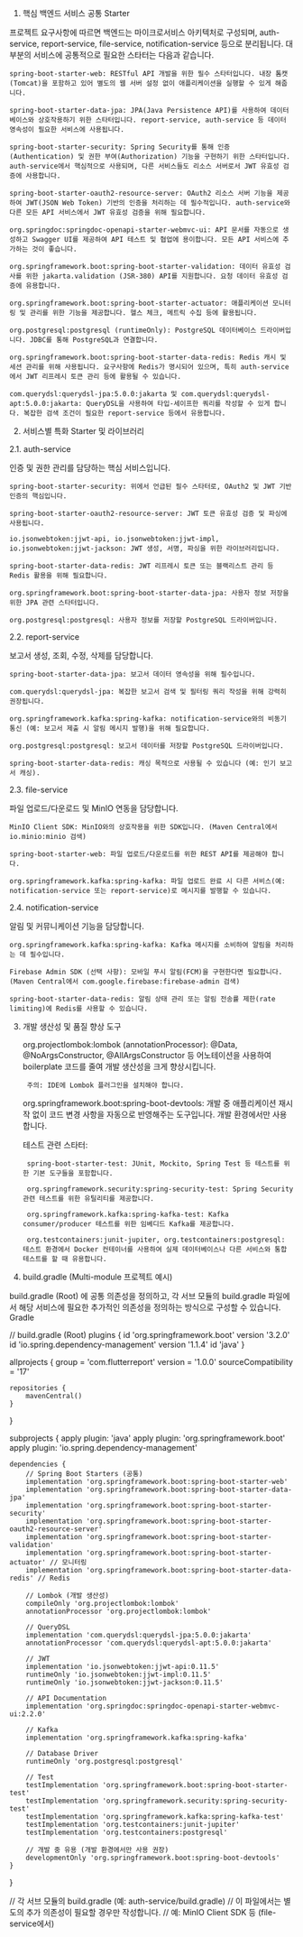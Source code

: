 1. 핵심 백엔드 서비스 공통 Starter

프로젝트 요구사항에 따르면 백엔드는 마이크로서비스 아키텍처로 구성되며, auth-service, report-service, file-service, notification-service 등으로 분리됩니다. 대부분의 서비스에 공통적으로 필요한 스타터는 다음과 같습니다.

    spring-boot-starter-web: RESTful API 개발을 위한 필수 스타터입니다. 내장 톰캣(Tomcat)을 포함하고 있어 별도의 웹 서버 설정 없이 애플리케이션을 실행할 수 있게 해줍니다.

    spring-boot-starter-data-jpa: JPA(Java Persistence API)를 사용하여 데이터베이스와 상호작용하기 위한 스타터입니다. report-service, auth-service 등 데이터 영속성이 필요한 서비스에 사용됩니다.

    spring-boot-starter-security: Spring Security를 통해 인증(Authentication) 및 권한 부여(Authorization) 기능을 구현하기 위한 스타터입니다. auth-service에서 핵심적으로 사용되며, 다른 서비스들도 리소스 서버로서 JWT 유효성 검증에 사용합니다.

    spring-boot-starter-oauth2-resource-server: OAuth2 리소스 서버 기능을 제공하여 JWT(JSON Web Token) 기반의 인증을 처리하는 데 필수적입니다. auth-service와 다른 모든 API 서비스에서 JWT 유효성 검증을 위해 필요합니다.

    org.springdoc:springdoc-openapi-starter-webmvc-ui: API 문서를 자동으로 생성하고 Swagger UI를 제공하여 API 테스트 및 협업에 용이합니다. 모든 API 서비스에 추가하는 것이 좋습니다.

    org.springframework.boot:spring-boot-starter-validation: 데이터 유효성 검사를 위한 jakarta.validation (JSR-380) API를 지원합니다. 요청 데이터 유효성 검증에 유용합니다.

    org.springframework.boot:spring-boot-starter-actuator: 애플리케이션 모니터링 및 관리를 위한 기능을 제공합니다. 헬스 체크, 메트릭 수집 등에 활용됩니다.

    org.postgresql:postgresql (runtimeOnly): PostgreSQL 데이터베이스 드라이버입니다. JDBC를 통해 PostgreSQL과 연결합니다.

    org.springframework.boot:spring-boot-starter-data-redis: Redis 캐시 및 세션 관리를 위해 사용됩니다. 요구사항에 Redis가 명시되어 있으며, 특히 auth-service에서 JWT 리프레시 토큰 관리 등에 활용될 수 있습니다.

    com.querydsl:querydsl-jpa:5.0.0:jakarta 및 com.querydsl:querydsl-apt:5.0.0:jakarta: QueryDSL을 사용하여 타입-세이프한 쿼리를 작성할 수 있게 합니다. 복잡한 검색 조건이 필요한 report-service 등에서 유용합니다.

2. 서비스별 특화 Starter 및 라이브러리

2.1. auth-service

인증 및 권한 관리를 담당하는 핵심 서비스입니다.

    spring-boot-starter-security: 위에서 언급된 필수 스타터로, OAuth2 및 JWT 기반 인증의 핵심입니다.

    spring-boot-starter-oauth2-resource-server: JWT 토큰 유효성 검증 및 파싱에 사용됩니다.

    io.jsonwebtoken:jjwt-api, io.jsonwebtoken:jjwt-impl, io.jsonwebtoken:jjwt-jackson: JWT 생성, 서명, 파싱을 위한 라이브러리입니다.

    spring-boot-starter-data-redis: JWT 리프레시 토큰 또는 블랙리스트 관리 등 Redis 활용을 위해 필요합니다.

    org.springframework.boot:spring-boot-starter-data-jpa: 사용자 정보 저장을 위한 JPA 관련 스타터입니다.

    org.postgresql:postgresql: 사용자 정보를 저장할 PostgreSQL 드라이버입니다.

2.2. report-service

보고서 생성, 조회, 수정, 삭제를 담당합니다.

    spring-boot-starter-data-jpa: 보고서 데이터 영속성을 위해 필수입니다.

    com.querydsl:querydsl-jpa: 복잡한 보고서 검색 및 필터링 쿼리 작성을 위해 강력히 권장됩니다.

    org.springframework.kafka:spring-kafka: notification-service와의 비동기 통신 (예: 보고서 제출 시 알림 메시지 발행)을 위해 필요합니다.

    org.postgresql:postgresql: 보고서 데이터를 저장할 PostgreSQL 드라이버입니다.

    spring-boot-starter-data-redis: 캐싱 목적으로 사용될 수 있습니다 (예: 인기 보고서 캐싱).

2.3. file-service

파일 업로드/다운로드 및 MinIO 연동을 담당합니다.

    MinIO Client SDK: MinIO와의 상호작용을 위한 SDK입니다. (Maven Central에서 io.minio:minio 검색)

    spring-boot-starter-web: 파일 업로드/다운로드를 위한 REST API를 제공해야 합니다.

    org.springframework.kafka:spring-kafka: 파일 업로드 완료 시 다른 서비스(예: notification-service 또는 report-service)로 메시지를 발행할 수 있습니다.

2.4. notification-service

알림 및 커뮤니케이션 기능을 담당합니다.

    org.springframework.kafka:spring-kafka: Kafka 메시지를 소비하여 알림을 처리하는 데 필수입니다.

    Firebase Admin SDK (선택 사항): 모바일 푸시 알림(FCM)을 구현한다면 필요합니다. (Maven Central에서 com.google.firebase:firebase-admin 검색)

    spring-boot-starter-data-redis: 알림 상태 관리 또는 알림 전송률 제한(rate limiting)에 Redis를 사용할 수 있습니다.

3. 개발 생산성 및 품질 향상 도구

    org.projectlombok:lombok (annotationProcessor): @Data, @NoArgsConstructor, @AllArgsConstructor 등 어노테이션을 사용하여 boilerplate 코드를 줄여 개발 생산성을 크게 향상시킵니다.

        주의: IDE에 Lombok 플러그인을 설치해야 합니다.

    org.springframework.boot:spring-boot-devtools: 개발 중 애플리케이션 재시작 없이 코드 변경 사항을 자동으로 반영해주는 도구입니다. 개발 환경에서만 사용합니다.

    테스트 관련 스타터:

        spring-boot-starter-test: JUnit, Mockito, Spring Test 등 테스트를 위한 기본 도구들을 포함합니다.

        org.springframework.security:spring-security-test: Spring Security 관련 테스트를 위한 유틸리티를 제공합니다.

        org.springframework.kafka:spring-kafka-test: Kafka consumer/producer 테스트를 위한 임베디드 Kafka를 제공합니다.

        org.testcontainers:junit-jupiter, org.testcontainers:postgresql: 테스트 환경에서 Docker 컨테이너를 사용하여 실제 데이터베이스나 다른 서비스와 통합 테스트를 할 때 유용합니다.

4. build.gradle (Multi-module 프로젝트 예시)

build.gradle (Root) 에 공통 의존성을 정의하고, 각 서브 모듈의 build.gradle 파일에서 해당 서비스에 필요한 추가적인 의존성을 정의하는 방식으로 구성할 수 있습니다.
Gradle

// build.gradle (Root)
plugins {
    id 'org.springframework.boot' version '3.2.0'
    id 'io.spring.dependency-management' version '1.1.4'
    id 'java'
}

allprojects {
    group = 'com.flutterreport'
    version = '1.0.0'
    sourceCompatibility = '17'

    repositories {
        mavenCentral()
    }
}

subprojects {
    apply plugin: 'java'
    apply plugin: 'org.springframework.boot'
    apply plugin: 'io.spring.dependency-management'

    dependencies {
        // Spring Boot Starters (공통)
        implementation 'org.springframework.boot:spring-boot-starter-web'
        implementation 'org.springframework.boot:spring-boot-starter-data-jpa'
        implementation 'org.springframework.boot:spring-boot-starter-security'
        implementation 'org.springframework.boot:spring-boot-starter-oauth2-resource-server'
        implementation 'org.springframework.boot:spring-boot-starter-validation'
        implementation 'org.springframework.boot:spring-boot-starter-actuator' // 모니터링
        implementation 'org.springframework.boot:spring-boot-starter-data-redis' // Redis

        // Lombok (개발 생산성)
        compileOnly 'org.projectlombok:lombok'
        annotationProcessor 'org.projectlombok:lombok'

        // QueryDSL
        implementation 'com.querydsl:querydsl-jpa:5.0.0:jakarta'
        annotationProcessor 'com.querydsl:querydsl-apt:5.0.0:jakarta'

        // JWT
        implementation 'io.jsonwebtoken:jjwt-api:0.11.5'
        runtimeOnly 'io.jsonwebtoken:jjwt-impl:0.11.5'
        runtimeOnly 'io.jsonwebtoken:jjwt-jackson:0.11.5'

        // API Documentation
        implementation 'org.springdoc:springdoc-openapi-starter-webmvc-ui:2.2.0'

        // Kafka
        implementation 'org.springframework.kafka:spring-kafka'

        // Database Driver
        runtimeOnly 'org.postgresql:postgresql'

        // Test
        testImplementation 'org.springframework.boot:spring-boot-starter-test'
        testImplementation 'org.springframework.security:spring-security-test'
        testImplementation 'org.springframework.kafka:spring-kafka-test'
        testImplementation 'org.testcontainers:junit-jupiter'
        testImplementation 'org.testcontainers:postgresql'

        // 개발 중 유용 (개발 환경에서만 사용 권장)
        developmentOnly 'org.springframework.boot:spring-boot-devtools'
    }
}

// 각 서브 모듈의 build.gradle (예: auth-service/build.gradle)
// 이 파일에서는 별도의 추가 의존성이 필요할 경우만 작성합니다.
// 예: MinIO Client SDK 등 (file-service에서)
